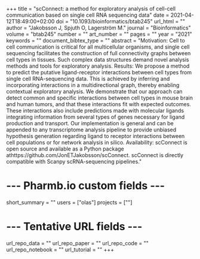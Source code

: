 +++
title = "scConnect: a method for exploratory analysis of cell-cell communication based on single cell RNA sequencing data"
date = 2021-04-12T18:49:00+02:00
doi = "10.1093/bioinformatics/btab245"
url_html = ""
author = "Jakobsson J, Spjuth O, Lagerström M."
journal = "Bioinformatics"
volume = "btab245"
number = ""
art_number = ""
pages = ""
year = "2021"
keywords = ""
document_bibtex_type = ""
abstract = "Motivation: Cell to cell communication is critical for all multicellular organisms, and single cell sequencing facilitates the construction of full connectivity graphs between cell types in tissues. Such complex data structures demand novel analysis methods and tools for exploratory analysis. Results: We propose a method to predict the putative ligand-receptor interactions between cell types from single cell RNA-sequencing data. This is achieved by inferring and incorporating interactions in a multidirectional graph, thereby enabling contextual exploratory analysis. We demonstrate that our approach can detect common and specific interactions between cell types in mouse brain and human tumors, and that these interactions fit with expected outcomes. These interactions also include predictions made with molecular ligands integrating information from several types of genes necessary for ligand production and transport. Our implementation is general and can be appended to any transcriptome analysis pipeline to provide unbiased hypothesis generation regarding ligand to receptor interactions between cell populations or for network analysis in silico. Availability: scConnect is open source and available as a Python package athttps://github.com/JonETJakobsson/scConnect. scConnect is directly compatible with Scanpy scRNA-sequencing pipelines."
# --- Pharmb.io custom fields ---
short_summary = ""
users = ["olas"]
projects = [""]
# --- Tentative URL fields ---
url_repo_data = ""
url_repo_paper = ""
url_repo_code = ""
url_repo_notebook = ""
url_tutorial = ""
+++
